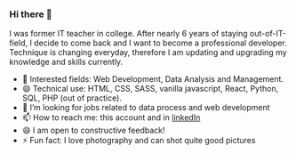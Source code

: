 ### Hi there 👋

I was former IT teacher in college. After nearly 6 years of staying out-of-IT-field, I decide to come back and I want to become a professional developer. Technique is changing everyday, therefore I am updating and upgrading my knowledge and skills currently.
- 🌱 Interested fields: Web Development, Data Analysis and Management.
- 😄 Technical use: HTML, CSS, SASS, vanilla javascript, React, Python, SQL, PHP (out of practice).
- 👯 I’m looking for jobs related to data process and web development
- 📫 How to reach me: this account and in [linkedIn](https://www.linkedin.com/in/hang-nguyen-a619b1105/)
- 😄 I am open to constructive feedback!
- ⚡ Fun fact: I love photography and can shot quite good pictures

<!--
- 👯 I’m looking to collaborate on ...
- 🤔 I’m looking for help with ...
- 💬 Ask me about ...
- 📫 How to reach me: ...
- 😄 Pronouns: ...
- ⚡ Fun fact: ...
-->
